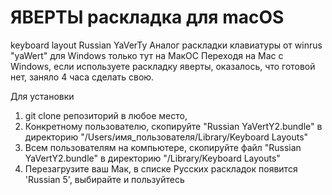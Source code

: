 # ЯВЕРТЫ раскладка для macOS
keyboard layout Russian YaVerTy
Аналог раскладки клавиатуры от winrus "yaWert" для Windows только тут на МакОС
Переходя на Mac с Windows, если используете раскладку яверты, оказалось, что готовой нет, заняло 4 часа сделать свою. 

Для установки 

1. git clone репозиторий в любое место,
2. Конкретному пользователю, скопируйте "Russian YaVertY2.bundle" в директорию "/Users/имя_пользователя/Library/Keyboard Layouts"
3. Всем пользователям на компьютере, скопируйте файл "Russian YaVertY2.bundle" в директорию "/Library/Keyboard Layouts"
4. Перезагрузите ваш Мак, в списке Русских раскладок появится 'Russian 5', выбирайте и пользуйтесь


